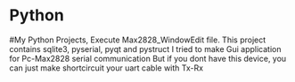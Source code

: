 # Python
#My Python Projects,
Execute Max2828_WindowEdit file.
This project contains sqlite3, pyserial, pyqt and pystruct
I tried to make Gui application for Pc-Max2828 serial communication
But if you dont have this device, you can just make shortcircuit your uart cable with Tx-Rx
